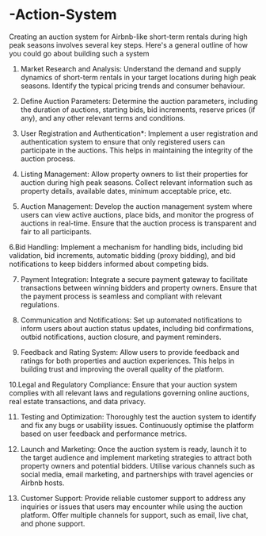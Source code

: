 # -Action-System
Creating an auction system for Airbnb-like short-term rentals during high peak seasons involves several key steps. Here's a general outline of how you could go about building such a system

1. Market Research and Analysis: Understand the demand and supply dynamics of short-term rentals in your target locations during high peak seasons. Identify the typical pricing trends and consumer behaviour.

2. Define Auction Parameters: Determine the auction parameters, including the duration of auctions, starting bids, bid increments, reserve prices (if any), and any other relevant terms and conditions.

3. User Registration and Authentication*: Implement a user registration and authentication system to ensure that only registered users can participate in the auctions. This helps in maintaining the integrity of the auction process.

4. Listing Management: Allow property owners to list their properties for auction during high peak seasons. Collect relevant information such as property details, available dates, minimum acceptable price, etc.

5. Auction Management: Develop the auction management system where users can view active auctions, place bids, and monitor the progress of auctions in real-time. Ensure that the auction process is transparent and fair to all participants.

6.Bid Handling: Implement a mechanism for handling bids, including bid validation, bid increments, automatic bidding (proxy bidding), and bid notifications to keep bidders informed about competing bids.

7. Payment Integration: Integrate a secure payment gateway to facilitate transactions between winning bidders and property owners. Ensure that the payment process is seamless and compliant with relevant regulations.

8. Communication and Notifications: Set up automated notifications to inform users about auction status updates, including bid confirmations, outbid notifications, auction closure, and payment reminders.

9. Feedback and Rating System: Allow users to provide feedback and ratings for both properties and auction experiences. This helps in building trust and improving the overall quality of the platform.

10.Legal and Regulatory Compliance: Ensure that your auction system complies with all relevant laws and regulations governing online auctions, real estate transactions, and data privacy.

11. Testing and Optimization: Thoroughly test the auction system to identify and fix any bugs or usability issues. Continuously optimise the platform based on user feedback and performance metrics.

12. Launch and Marketing: Once the auction system is ready, launch it to the target audience and implement marketing strategies to attract both property owners and potential bidders. Utilise various channels such as social media, email marketing, and partnerships with travel agencies or Airbnb hosts.

13. Customer Support: Provide reliable customer support to address any inquiries or issues that users may encounter while using the auction platform. Offer multiple channels for support, such as email, live chat, and phone support.



